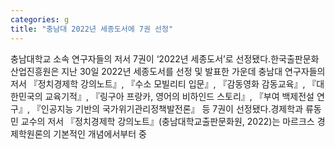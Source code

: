 ```yaml
---
categories: g
title: "충남대 2022년 세종도서에 7권 선정"
---
```

충남대학교 소속 연구자들의 저서 7권이 ‘2022년 세종도서’로 선정됐다.한국출판문화산업진흥원은 지난 30일 2022년 세종도서를 선정 및 발표한 가운데 충남대 연구자들의 저서 『정치경제학 강의노트』, 『수소 모빌리티 입문』, 『감동영화 감동교육』, 『대한민국의 교육기적』, 『링구아 프랑카, 영어의 비하인드 스토리』, 『부여 백제전설 연구』, 『인공지능 기반의 국가위기관리정책발전론』 등 7권이 선정됐다.경제학과 류동민 교수의 저서 『정치경제학 강의노트』(충남대학교출판문화원, 2022)는 마르크스 경제학원론의 기본적인 개념에서부터 중